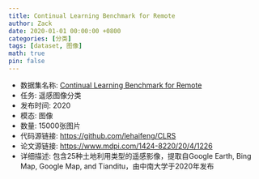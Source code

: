```yaml
---
title: Continual Learning Benchmark for Remote
author: Zack
date: 2020-01-01 00:00:00 +0800
categories: [分类]
tags: [dataset, 图像]
math: true
pin: false
---
```

- 数据集名称: [Continual Learning Benchmark for Remote](https://github.com/lehaifeng/CLRS)
- 任务: 遥感图像分类
- 发布时间: 2020
- 模态: 图像
- 数量: 15000张图片
- 代码源链接: https://github.com/lehaifeng/CLRS
- 论文源链接: https://www.mdpi.com/1424-8220/20/4/1226
- 详细描述: 包含25种土地利用类型的遥感影像，提取自Google Earth, Bing Map, Google Map, and Tianditu，由中南大学于2020年发布
